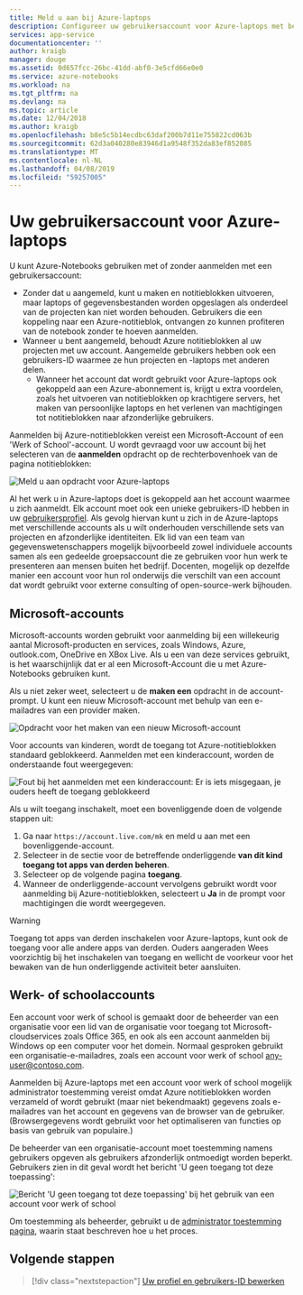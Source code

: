 ```yaml
---
title: Meld u aan bij Azure-laptops
description: Configureer uw gebruikersaccount voor Azure-laptops met behulp van een Microsoft-account of een werk/school-account.
services: app-service
documentationcenter: ''
author: kraigb
manager: douge
ms.assetid: 0d657fcc-26bc-41dd-abf0-3e5cfd66e0e0
ms.service: azure-notebooks
ms.workload: na
ms.tgt_pltfrm: na
ms.devlang: na
ms.topic: article
ms.date: 12/04/2018
ms.author: kraigb
ms.openlocfilehash: b8e5c5b14ecdbc63daf200b7d11e755822cd063b
ms.sourcegitcommit: 62d3a040280e83946d1a9548f352da83ef852085
ms.translationtype: MT
ms.contentlocale: nl-NL
ms.lasthandoff: 04/08/2019
ms.locfileid: "59257005"
---
```

# <a name="your-user-account-for-azure-notebooks"></a>Uw gebruikersaccount voor Azure-laptops

U kunt Azure-Notebooks gebruiken met of zonder aanmelden met een gebruikersaccount:

- Zonder dat u aangemeld, kunt u maken en notitieblokken uitvoeren, maar laptops of gegevensbestanden worden opgeslagen als onderdeel van de projecten kan niet worden behouden. Gebruikers die een koppeling naar een Azure-notitieblok, ontvangen zo kunnen profiteren van de notebook zonder te hoeven aanmelden.
- Wanneer u bent aangemeld, behoudt Azure notitieblokken al uw projecten met uw account. Aangemelde gebruikers hebben ook een gebruikers-ID waarmee ze hun projecten en -laptops met anderen delen.
  - Wanneer het account dat wordt gebruikt voor Azure-laptops ook gekoppeld aan een Azure-abonnement is, krijgt u extra voordelen, zoals het uitvoeren van notitieblokken op krachtigere servers, het maken van persoonlijke laptops en het verlenen van machtigingen tot notitieblokken naar afzonderlijke gebruikers.

Aanmelden bij Azure-notitieblokken vereist een Microsoft-Account of een 'Werk of School'-account. U wordt gevraagd voor uw account bij het selecteren van de **aanmelden** opdracht op de rechterbovenhoek van de pagina notitieblokken:

![Meld u aan opdracht voor Azure-laptops](media/accounts/sign-in-command.png)

Al het werk u in Azure-laptops doet is gekoppeld aan het account waarmee u zich aanmeldt. Elk account moet ook een unieke gebruikers-ID hebben in uw [gebruikersprofiel](azure-notebooks-user-profile.md). Als gevolg hiervan kunt u zich in de Azure-laptops met verschillende accounts als u wilt onderhouden verschillende sets van projecten en afzonderlijke identiteiten. Elk lid van een team van gegevenswetenschappers mogelijk bijvoorbeeld zowel individuele accounts samen als een gedeelde groepsaccount die ze gebruiken voor hun werk te presenteren aan mensen buiten het bedrijf. Docenten, mogelijk op dezelfde manier een account voor hun rol onderwijs die verschilt van een account dat wordt gebruikt voor externe consulting of open-source-werk bijhouden.

## <a name="microsoft-accounts"></a>Microsoft-accounts

Microsoft-accounts worden gebruikt voor aanmelding bij een willekeurig aantal Microsoft-producten en services, zoals Windows, Azure, outlook.com, OneDrive en XBox Live. Als u een van deze services gebruikt, is het waarschijnlijk dat er al een Microsoft-Account die u met Azure-Notebooks gebruiken kunt.

Als u niet zeker weet, selecteert u de **maken een** opdracht in de account-prompt. U kunt een nieuw Microsoft-account met behulp van een e-mailadres van een provider maken.

![Opdracht voor het maken van een nieuw Microsoft-account](media/accounts/create-new-microsoft-account.png)

Voor accounts van kinderen, wordt de toegang tot Azure-notitieblokken standaard geblokkeerd. Aanmelden met een kinderaccount, worden de onderstaande fout weergegeven:

![Fout bij het aanmelden met een kinderaccount: Er is iets misgegaan, je ouders heeft de toegang geblokkeerd](media/accounts/child-account-error.png)

Als u wilt toegang inschakelt, moet een bovenliggende doen de volgende stappen uit:

1. Ga naar `https://account.live.com/mk` en meld u aan met een bovenliggende-account.
1. Selecteer in de sectie voor de betreffende onderliggende **van dit kind toegang tot apps van derden beheren**.
1. Selecteer op de volgende pagina **toegang**.
1. Wanneer de onderliggende-account vervolgens gebruikt wordt voor aanmelding bij Azure-notitieblokken, selecteert u **Ja** in de prompt voor machtigingen die wordt weergegeven.

> [!Warning]
> Toegang tot apps van derden inschakelen voor Azure-laptops, kunt ook de toegang voor alle andere apps van derden. Ouders aangeraden Wees voorzichtig bij het inschakelen van toegang en wellicht de voorkeur voor het bewaken van de hun onderliggende activiteit beter aansluiten.

## <a name="work-or-school-accounts"></a>Werk- of schoolaccounts

Een account voor werk of school is gemaakt door de beheerder van een organisatie voor een lid van de organisatie voor toegang tot Microsoft-cloudservices zoals Office 365, en ook als een account aanmelden bij Windows op een computer voor het domein. Normaal gesproken gebruikt een organisatie-e-mailadres, zoals een account voor werk of school any-user@contoso.com.

Aanmelden bij Azure-laptops met een account voor werk of school mogelijk administrator toestemming vereist omdat Azure notitieblokken worden verzameld of wordt gebruikt (maar niet bekendmaakt) gegevens zoals e-mailadres van het account en gegevens van de browser van de gebruiker. (Browsergegevens wordt gebruikt voor het optimaliseren van functies op basis van gebruik van populaire.)

De beheerder van een organisatie-account moet toestemming namens gebruikers opgeven als gebruikers afzonderlijk ontmoedigt worden beperkt. Gebruikers zien in dit geval wordt het bericht 'U geen toegang tot deze toepassing':

![Bericht 'U geen toegang tot deze toepassing' bij het gebruik van een account voor werk of school](media/accounts/consent-permissions-denied.png)

Om toestemming als beheerder, gebruikt u de [administrator toestemming pagina](https://notebooks.azure.com/account/adminConsent), waarin staat beschreven hoe u het proces.

## <a name="next-steps"></a>Volgende stappen  

> [!div class="nextstepaction"]
> [Uw profiel en gebruikers-ID bewerken](azure-notebooks-user-profile.md)
